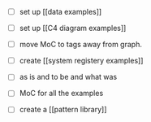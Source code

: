 - [ ] set up [[data examples]] 
- [ ] set up  [[C4 diagram examples]] 
- [ ] move MoC to tags away from graph. 
- [ ] create [[system registery examples]]
- [ ] as is and to be and what was 
- [ ] MoC for all the examples
- [ ] create a [[pattern library]]


